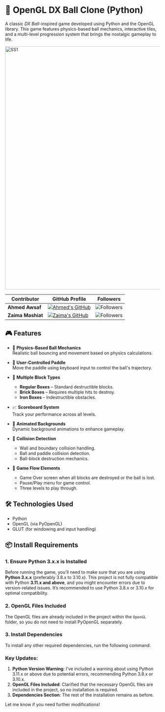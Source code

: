 # 🧱 OpenGL DX Ball Clone (Python)

A classic *DX Ball*-inspired game developed using Python and the OpenGL library. This game features physics-based ball mechanics, interactive tiles, and a multi-level progression system that brings the nostalgic gameplay to life.

<img width="1002" height="790" alt="SS1" src="https://github.com/user-attachments/assets/59e38088-3371-4a65-a48c-794f290a5849" />


<div align="center">

| Contributor        | GitHub Profile                                                                                 | Followers                                                                                           |
|--------------------|------------------------------------------------------------------------------------------------|-----------------------------------------------------------------------------------------------------|
| **Ahmed Awsaf**    | [![Ahmed's GitHub](https://img.shields.io/badge/-AhmedAwsaf-181717?style=for-the-badge&logo=github&logoColor=white)](https://github.com/AhmedAwsaf) | ![Followers](https://img.shields.io/github/followers/AhmedAwsaf?label=Follow&style=social)          |
| **Zaima Mashiat**  | [![Zaima's GitHub](https://img.shields.io/badge/-zaimamashiat-181717?style=for-the-badge&logo=github&logoColor=white)](https://github.com/zaimamashiat) | ![Followers](https://img.shields.io/github/followers/zaimamashiat?label=Follow&style=social)       |

</div>

## 🎮 Features

- 🎱 **Physics-Based Ball Mechanics**  
  Realistic ball bouncing and movement based on physics calculations.

- 🧍 **User-Controlled Paddle**  
  Move the paddle using keyboard input to control the ball's trajectory.

- 🧱 **Multiple Block Types**
  - **Regular Boxes** – Standard destructible blocks.
  - **Brick Boxes** – Requires multiple hits to destroy.
  - **Iron Boxes** – Indestructible obstacles.

- 📈 **Scoreboard System**  
  Track your performance across all levels.

- 🌌 **Animated Backgrounds**  
  Dynamic background animations to enhance gameplay.

- 🧱 **Collision Detection**
  - Wall and boundary collision handling.
  - Ball and paddle collision detection.
  - Ball-block destruction mechanics.

- 🎯 **Game Flow Elements**
  - Game Over screen when all blocks are destroyed or the ball is lost.
  - Pause/Play menu for game control.
  - Three levels to play through.

## 🛠️ Technologies Used

- Python
- OpenGL (via PyOpenGL)
- GLUT (for windowing and input handling)

## 📦 Install Requirements

### 1. **Ensure Python 3.x.x is Installed**
Before running the game, you'll need to make sure that you are using **Python 3.x.x** (preferably 3.8.x to 3.10.x). This project is not fully compatible with Python **3.11.x and above**, and you might encounter errors due to version-related issues. It’s recommended to use Python 3.8.x or 3.10.x for optimal compatibility.

### 2. **OpenGL Files Included**
The OpenGL files are already included in the project within the `OpenGL` folder, so you do not need to install PyOpenGL separately.

### 3. **Install Dependencies**
To install any other required dependencies, run the following command:


### Key Updates:
1. **Python Version Warning**: I've included a warning about using Python 3.11.x or above due to potential errors, recommending Python 3.8.x or 3.10.x.
2. **OpenGL Files Included**: Clarified that the necessary OpenGL files are included in the project, so no installation is required.
3. **Dependencies Section**: The rest of the installation remains as before.

Let me know if you need further modifications!
